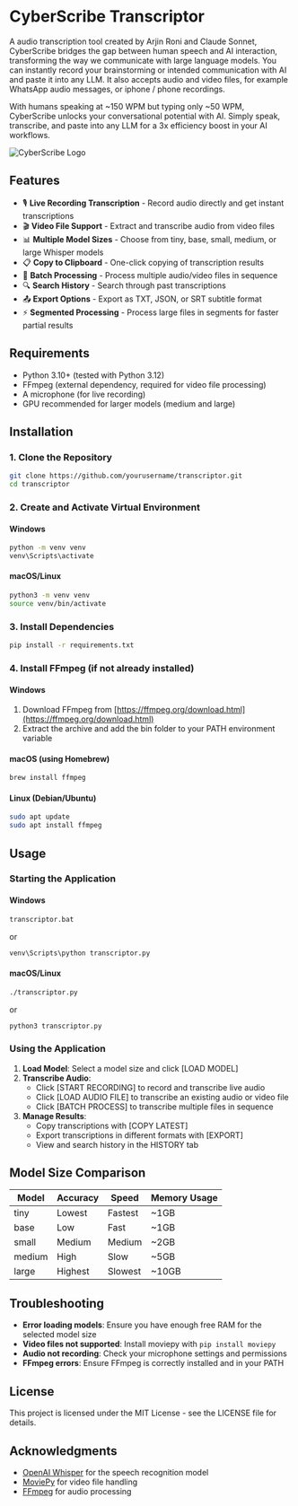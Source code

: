# CyberScribe Transcriptor

A  audio transcription tool created by Arjin Roni and Claude Sonnet, CyberScribe bridges the gap between human speech and AI interaction, transforming the way we communicate with large language models. You can instantly record your brainstorming or intended communication with AI and paste it into any LLM. It also accepts audio and video files, for example WhatsApp audio messages, or iphone / phone recordings. 


With humans speaking at ~150 WPM but typing only ~50 WPM, CyberScribe unlocks your  conversational potential with AI. Simply speak, transcribe, and paste into any LLM for a 3x efficiency boost in your AI workflows.

![CyberScribe Logo](https://img.shields.io/badge/CyberScribe-v1.1-00ff00?style=for-the-badge&logo=data:image/svg+xml;base64,PHN2ZyB4bWxucz0iaHR0cDovL3d3dy53My5vcmcvMjAwMC9zdmciIHZpZXdCb3g9IjAgMCAyNCAyNCI+PHBhdGggZmlsbD0iIzAwZmYwMCIgZD0iTTIzIDh2OGgtNHYtMmgtMnYyaC00di0ySDl2Mkg1VjhoNHYyaDR2LTJoMnYyaDJ2LTJoNnptLTEwIDZoLTJ2MmgydjJ6Ii8+PC9zdmc+)

## Features

- 🎙️ **Live Recording Transcription** - Record audio directly and get instant transcriptions
- 🎬 **Video File Support** - Extract and transcribe audio from video files
- 📊 **Multiple Model Sizes** - Choose from tiny, base, small, medium, or large Whisper models
- 📋 **Copy to Clipboard** - One-click copying of transcription results
- 📁 **Batch Processing** - Process multiple audio/video files in sequence
- 🔍 **Search History** - Search through past transcriptions
- 📤 **Export Options** - Export as TXT, JSON, or SRT subtitle format
- ⚡ **Segmented Processing** - Process large files in segments for faster partial results

## Requirements

- Python 3.10+ (tested with Python 3.12)
- FFmpeg (external dependency, required for video file processing)
- A microphone (for live recording)
- GPU recommended for larger models (medium and large)

## Installation

### 1. Clone the Repository

```bash
git clone https://github.com/yourusername/transcriptor.git
cd transcriptor
```

### 2. Create and Activate Virtual Environment

#### Windows
```bash
python -m venv venv
venv\Scripts\activate
```

#### macOS/Linux
```bash
python3 -m venv venv
source venv/bin/activate
```

### 3. Install Dependencies

```bash
pip install -r requirements.txt
```

### 4. Install FFmpeg (if not already installed)

#### Windows
1. Download FFmpeg from [https://ffmpeg.org/download.html](https://ffmpeg.org/download.html)
2. Extract the archive and add the bin folder to your PATH environment variable

#### macOS (using Homebrew)
```bash
brew install ffmpeg
```

#### Linux (Debian/Ubuntu)
```bash
sudo apt update
sudo apt install ffmpeg
```

## Usage

### Starting the Application

#### Windows
```bash
transcriptor.bat
```
or
```bash
venv\Scripts\python transcriptor.py
```

#### macOS/Linux
```bash
./transcriptor.py
```
or
```bash
python3 transcriptor.py
```

### Using the Application

1. **Load Model**: Select a model size and click [LOAD MODEL]
2. **Transcribe Audio**: 
   - Click [START RECORDING] to record and transcribe live audio
   - Click [LOAD AUDIO FILE] to transcribe an existing audio or video file
   - Click [BATCH PROCESS] to transcribe multiple files in sequence
3. **Manage Results**:
   - Copy transcriptions with [COPY LATEST]
   - Export transcriptions in different formats with [EXPORT]
   - View and search history in the HISTORY tab

## Model Size Comparison

| Model | Accuracy | Speed | Memory Usage |
|-------|----------|-------|--------------|
| tiny  | Lowest   | Fastest | ~1GB     |
| base  | Low      | Fast    | ~1GB     |
| small | Medium   | Medium  | ~2GB     |
| medium| High     | Slow    | ~5GB     |
| large | Highest  | Slowest | ~10GB    |

## Troubleshooting

- **Error loading models**: Ensure you have enough free RAM for the selected model size
- **Video files not supported**: Install moviepy with `pip install moviepy`
- **Audio not recording**: Check your microphone settings and permissions
- **FFmpeg errors**: Ensure FFmpeg is correctly installed and in your PATH

## License

This project is licensed under the MIT License - see the LICENSE file for details.

## Acknowledgments

- [OpenAI Whisper](https://github.com/openai/whisper) for the speech recognition model
- [MoviePy](https://zulko.github.io/moviepy/) for video file handling
- [FFmpeg](https://ffmpeg.org/) for audio processing 